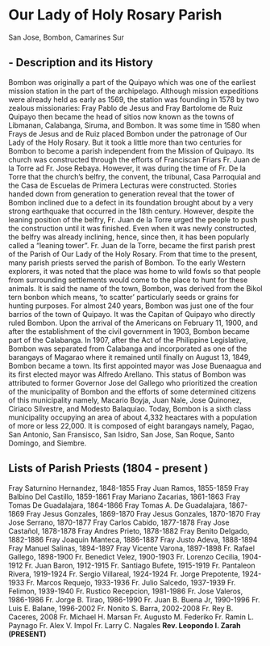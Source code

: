 # Our Lady of Holy Rosary Parish 
San Jose, Bombon, Camarines Sur 


## - Description and its History 

Bombon was originally a part of the Quipayo which was one of the earliest mission station in the part of the archipelago. Although mission expeditions were already held as early as 1569, the station was founding in 1578 by two zealous missionaries: Fray Pablo de Jesus and Fray Bartolome de Ruiz Quipayo then became the head of sitios now known as the towns of Libmanan, Calabanga, Siruma, and Bombon. It was some time in 1580 when Frays de Jesus and de Ruiz placed Bombon under the patronage of Our Lady of the Holy Rosary. But it took a little more than two centuries for Bombon to become a parish independent from the Mission of Quipayo. 
Its church was constructed through the efforts of Franciscan Friars Fr. Juan de la Torre ad Fr. Jose Rebaya. However, it was during the time of Fr. De la Torre that the church’s belfry, the convent, the tribunal, Casa Parroquial and the Casa de Escuelas de Primera Lecturas were constructed. Stories handed down from generation to generation reveal that the tower of Bombon inclined due to a defect in its foundation brought about by a very strong earthquake that occurred in the 18th century. However, despite the leaning position of the belfry, Fr. Juan de la Torre urged the people to push the construction until it was finished. Even when it was newly constructed, the belfry was already inclining, hence, since then, it has been popularly called a “leaning tower”. Fr. Juan de la Torre, became the first parish prest of the Parish of Our Lady of the Holy Rosary. 
From that time to the present, many parish priests served the parish of Bombon. To the early Western explorers, it was noted that the place was home to wild fowls so that people from surrounding settlements would come to the place to hunt for these animals. It is said the name of the town, Bombon, was derived from the Bikol tern bonbon which means, ‘to scatter’ particularly seeds or grains for hunting purposes. For almost 240 years, Bombon was just one of the four barrios of the town of Quipayo. It was the Capitan of Quipayo who directly ruled Bombon. Upon the arrival of the Americans on February 11, 1900, and after the establishment of the civil government in 1903, Bombon became part of the Calabanga. In 1907, after the Act of the Philippine Legislative, Bombon was separated from Calabanga and incorporated as one of the barangays of Magarao where it remained until finally on August 13, 1849, Bombon became a town. Its first appointed mayor was Jose Buenaagua and its first elected mayor was Alfredo Arellano. 
This status of Bombon was attributed to former Governor Jose del Gallego who prioritized the creation of the municipality of Bombon and the efforts of some determined citizens of this municipality namely, Macario Boyja, Juan Nale, Jose Quinonez, Ciriaco Silvestre, and Modesto Balaquiao. Today, Bombon is a sixth class municipality occupying an area of about 4,332 heactares with a population of more or less 22,000. It is composed of eight barangays namely, Pagao, San Antonio, San Fransisco, San Isidro, San Jose, San Roque, Santo Domingo, and Siembre. 


## Lists of Parish Priests (1804 - present )


Fray Saturnino Hernandez, 1848-1855 
Fray Juan Ramos, 1855-1859 
Fray Balbino Del Castillo, 1859-1861 
Fray Mariano Zacarias, 1861-1863
Fray Tomas De Guadalajara, 1864-1866 
Fray Tomas A. De Guadalajara, 1867-1869 
Fray Jesus Gonzales, 1869-1870 
Fray Jesus Gonzales, 1870-1870 
Fray Jose Serrano, 1870-1877 
Fray Carlos Cabido, 1877-1878
Fray Jose Castañol, 1878-1878 
Fray Andres Prieto, 1878-1882
 Fray Benito Delgado, 1882-1886 
Fray Joaquin Manteca, 1886-1887 
Fray Justo Adeva, 1888-1894
Fray Manuel Salinas, 1894-1897 
Fray Vicente Varona, 1897-1898
 Fr. Rafael Gallego, 1898-1900
Fr. Benedict Velez, 1900-1903
Fr. Lorenzo Cecilia, 1904-1912 
Fr. Juan Baron, 1912-1915 
Fr. Santiago Bufete, 1915-1919 
Fr. Pantaleon Rivera, 1919-1924
Fr. Sergio Villareal, 1924-1924
Fr. Jorge Prepotente, 1924-1933 
Fr. Marcos Requejo, 1933-1936
Fr. Julio Salcedo, 1937-1939 
Fr. Felimon, 1939-1940
Fr. Rustico Recepcion, 1981-1986
Fr. Jose Valeros, 1986-1986 
Fr. Jorge B. Tirao, 1986-1990
Fr. Juan B. Buena Jr, 1990-1996 
Fr. Luis E. Balane, 1996-2002 
Fr. Nonito S. Barra, 2002-2008
Fr. Rey B. Caceres, 2008
Fr. Michael H. Marsan 
Fr. Augusto M. Federiko 
Fr. Ramin L. Paynago 
Fr. Alex V. Impol
Fr. Larry C. Nagales
**Rev. Leopondo I. Zarah (PRESENT)**


